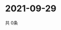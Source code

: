 # 2021-09-29
  共 0条

  <!-- BEGIN -->
  <!-- 最后更新时间Wed Sep 29 2021 19:02:21 GMT+0000 (Coordinated Universal Time) -->
  
  <!-- END -->
  
  